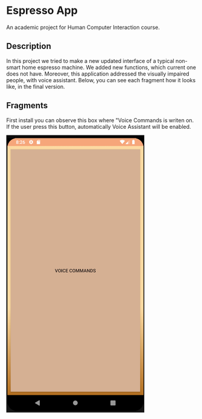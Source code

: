 # Espresso App
An academic project for Human Computer Interaction course.

## Description
In this project we tried to make a new updated interface of a typical non-smart home espresso machine. We added new functions, which current one does not have. Moreover, this application addressed the visually impaired people, with voice assistant.
Below, you can see each fragment how it looks like, in the final version.

## Fragments
First install you can observe this box where "Voice Commands is writen on. If the user press this button, automatically Voice Assistant will be enabled.

![Frag1](https://github.com/zaaachos/Espresso-machine-app/blob/master/fragments_images/Screenshot_3.png)
